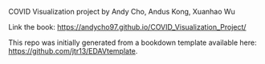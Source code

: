COVID Visualization project by Andy Cho, Andus Kong, Xuanhao Wu

Link the book: https://andycho97.github.io/COVID_Visualization_Project/

This repo was initially generated from a bookdown template available here: https://github.com/jtr13/EDAVtemplate.